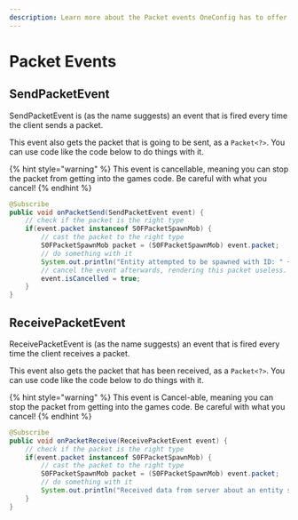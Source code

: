 ```yaml
---
description: Learn more about the Packet events OneConfig has to offer
---
```


# Packet Events

## SendPacketEvent

SendPacketEvent is (as the name suggests) an event that is fired every time the client sends a packet.

This event also gets the packet that is going to be sent, as a `Packet<?>`. You can use code like the code below to do things with it.

{% hint style="warning" %}
This event is cancellable, meaning you can stop the packet from getting into the games code. Be careful with what you cancel!
{% endhint %}

```java
@Subscribe
public void onPacketSend(SendPacketEvent event) {
    // check if the packet is the right type
    if(event.packet instanceof S0FPacketSpawnMob) {
        // cast the packet to the right type
        S0FPacketSpawnMob packet = (S0FPacketSpawnMob) event.packet;
        // do something with it
        System.out.println("Entity attempted to be spawned with ID: " + packet.getEntityID());
        // cancel the event afterwards, rendering this packet useless.
        event.isCancelled = true;
    }
}
```

## ReceivePacketEvent

ReceivePacketEvent is (as the name suggests) an event that is fired every time the client receives a packet.

This event also gets the packet that has been received, as a `Packet<?>`. You can use code like the code below to do things with it.

{% hint style="warning" %}
This event is Cancel-able, meaning you can stop the packet from getting into the games code. Be careful with what you cancel!
{% endhint %}

```java
@Subscribe
public void onPacketReceive(ReceivePacketEvent event) {
    // check if the packet is the right type
    if(event.packet instanceof S0FPacketSpawnMob) {
        // cast the packet to the right type
        S0FPacketSpawnMob packet = (S0FPacketSpawnMob) event.packet;
        // do something with it
        System.out.println("Received data from server about an entity spawned with ID: " + packet.getEntityID());
    }
}
```
